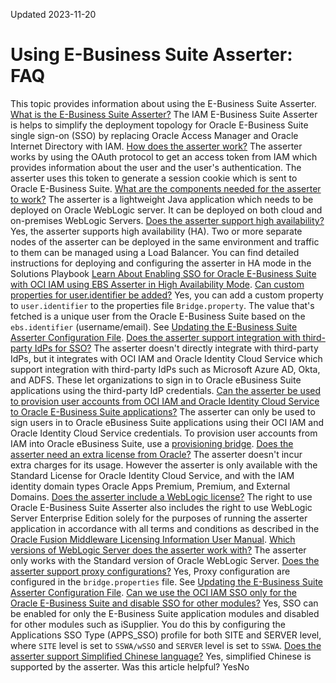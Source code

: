 Updated 2023-11-20
# Using E-Business Suite Asserter: FAQ
This topic provides information about using the E-Business Suite Asserter.
[What is the E-Business Suite Asserter?](https://docs.oracle.com/en-us/iaas/Content/Identity/ebs/faq_using-ebs-asserter-faq.htm)
The IAM E-Business Suite Asserter is helps to simplify the deployment topology for Oracle E-Business Suite single sign-on (SSO) by replacing Oracle Access Manager and Oracle Internet Directory with IAM.
[How does the asserter work?](https://docs.oracle.com/en-us/iaas/Content/Identity/ebs/faq_using-ebs-asserter-faq.htm)
The asserter works by using the OAuth protocol to get an access token from IAM which provides information about the user and the user's authentication. The asserter uses this token to generate a session cookie which is sent to Oracle E-Business Suite.
[What are the components needed for the asserter to work?](https://docs.oracle.com/en-us/iaas/Content/Identity/ebs/faq_using-ebs-asserter-faq.htm)
The asserter is a lightweight Java application which needs to be deployed on Oracle WebLogic server. It can be deployed on both cloud and on-premises WebLogic Servers.
[Does the asserter support high availability?](https://docs.oracle.com/en-us/iaas/Content/Identity/ebs/faq_using-ebs-asserter-faq.htm)
Yes, the asserter supports high availability (HA). Two or more separate nodes of the asserter can be deployed in the same environment and traffic to them can be managed using a Load Balancer. You can find detailed instructions for deploying and configuring the asserter in HA mode in the Solutions Playbook [Learn About Enabling SSO for Oracle E-Business Suite with OCI IAM using EBS Asserter in High Availability Mode](https://docs.oracle.com/en/solutions/ebs-asserter-ha/).
[Can custom properties for user.identifier be added?](https://docs.oracle.com/en-us/iaas/Content/Identity/ebs/faq_using-ebs-asserter-faq.htm)
Yes, you can add a custom property to `user.identifier` to the properties file `Bridge.property`. The value that's fetched is a unique user from the Oracle E-Business Suite based on the `ebs.identifier` (username/email).
See [Updating the E-Business Suite Asserter Configuration File](https://docs.oracle.com/en-us/iaas/Content/Identity/ebs/update-ebs-asserter-configuration-file.htm#update-ebs-asserter-configuration-file "After you register the IAM E-Business Suite Asserter \(EBS Asserter\), you can configure the asserter configuration file to connect with IAM during authentication.").
[Does the asserter support integration with third-party IdPs for SSO?](https://docs.oracle.com/en-us/iaas/Content/Identity/ebs/faq_using-ebs-asserter-faq.htm)
The asserter doesn't directly integrate with third-party IdPs, but it integrates with OCI IAM and Oracle Identity Cloud Service which support integration with third-party IdPs such as Microsoft Azure AD, Okta, and ADFS. These let organizations to sign in to Oracle eBusiness Suite applications using the third-party IdP credentials.
[Can the asserter be used to provision user accounts from OCI IAM and Oracle Identity Cloud Service to Oracle E-Business Suite applications?](https://docs.oracle.com/en-us/iaas/Content/Identity/ebs/faq_using-ebs-asserter-faq.htm)
The asserter can only be used to sign users in to Oracle eBusiness Suite applications using their OCI IAM and Oracle Identity Cloud Service credentials. To provision user accounts from IAM into Oracle eBusiness Suite, use a [provisioning bridge](https://docs.oracle.com/en-us/iaas/Content/Identity/provisioningbridges/managing-provisioning-bridge.htm#understand-provisioning-bridge "The provisioning bridge provides a link between your on-premises apps and IAM. Through synchronization, account data that's created and updated directly on the apps is pulled into an identity domain and stored for the corresponding identity domain users and groups. As a result, any changes to these records are transferred into an identity domain. So, if a user is deleted in one of your apps, then this change is propagated into the identity domain. Because of this, the state of each record is synchronized between your apps and the identity domain.").
[Does the asserter need an extra license from Oracle?](https://docs.oracle.com/en-us/iaas/Content/Identity/ebs/faq_using-ebs-asserter-faq.htm)
The asserter doesn't incur extra charges for its usage. However the asserter is only available with the Standard License for Oracle Identity Cloud Service, and with the IAM identity domain types Oracle Apps Premium, Premium, and External Domains.
[Does the asserter include a WebLogic license?](https://docs.oracle.com/en-us/iaas/Content/Identity/ebs/faq_using-ebs-asserter-faq.htm)
The right to use Oracle E-Business Suite Asserter also includes the right to use WebLogic Server Enterprise Edition solely for the purposes of running the asserter application in accordance with all terms and conditions as described in the [Oracle Fusion Middleware Licensing Information User Manual](https://docs.oracle.com/en/middleware/fusion-middleware/fmwlc/).
[Which versions of WebLogic Server does the asserter work with?](https://docs.oracle.com/en-us/iaas/Content/Identity/ebs/faq_using-ebs-asserter-faq.htm)
The asserter only works with the Standard version of Oracle WebLogic Server.
[Does the asserter support proxy configurations?](https://docs.oracle.com/en-us/iaas/Content/Identity/ebs/faq_using-ebs-asserter-faq.htm)
Yes, Proxy configuration are configured in the `bridge.properties` file. See [Updating the E-Business Suite Asserter Configuration File](https://docs.oracle.com/en-us/iaas/Content/Identity/ebs/update-ebs-asserter-configuration-file.htm#update-ebs-asserter-configuration-file "After you register the IAM E-Business Suite Asserter \(EBS Asserter\), you can configure the asserter configuration file to connect with IAM during authentication.").
[Can we use the OCI IAM SSO only for the Oracle E-Business Suite and disable SSO for other modules?](https://docs.oracle.com/en-us/iaas/Content/Identity/ebs/faq_using-ebs-asserter-faq.htm)
Yes, SSO can be enabled for only the E-Business Suite application modules and disabled for other modules such as iSupplier. You do this by configuring the Applications SSO Type (APPS_SSO) profile for both SITE and SERVER level, where `SITE` level is set to `SSWA/wSSO` and `SERVER` level is set to `SSWA`.
[Does the asserter support Simplified Chinese language?](https://docs.oracle.com/en-us/iaas/Content/Identity/ebs/faq_using-ebs-asserter-faq.htm)
Yes, simplified Chinese is supported by the asserter.
Was this article helpful?
YesNo

